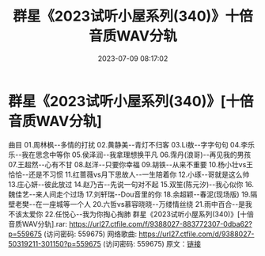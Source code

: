 ﻿---
title: 群星《2023试听小屋系列(340)》十倍音质WAV分轨
date: 2023-07-09 08:17:02
categories: WAV车载音乐、镜像
tags: 华语中文
---
# 群星《2023试听小屋系列(340)》[十倍音质WAV分轨]

曲目
01.周林枫--多情的打扰
02.黄静美--青灯不归客
03.Li敖--字字句句
04.李乐乐--我在思念中等你
05.侯泽润--我拿理想换平凡
06.霈丹(浪哥)--再见我的男孩
07.王超然--心有不甘
08.赵洋--只要你幸福
09.胡铁--从来不重要
10.杨小壮vs王恰恰--还是不习惯
11.红蔷薇vs月下思故人--一生陪着你
12.小琢--哥就是这么帅
13.庄心妍--彼此放过
14.赵乃吉--先说一句对不起
15.双笙(陈元汐)--我心似你
16.魏佳艺--来人间走个过场
17.刘轩瑞--Dou音里的你
18.余超颖--春泥(现场版)
19.隔壁老樊--在一座城等一个人
20.六哲vs慕容晓晓--万缕情丝绕
21.雨中百合--是我不该太爱你
22.任悦心--我为你掏心掏肺
群星《2023试听小屋系列(340)》[十倍音质WAV分轨].rar: https://url27.ctfile.com/f/9388027-883772307-0dba62?p=559675
(访问密码: 559675)
网络歌曲: https://url27.ctfile.com/d/9388027-50319211-301150?p=559675
(访问密码: 559675)
原文：[链接](https://blog.sina.com.cn/s/blog_1647c7e76010312mx.html)